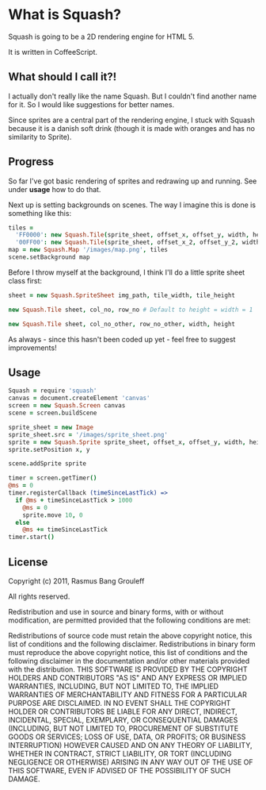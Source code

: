 # What is Squash?

Squash is going to be a 2D rendering engine for HTML 5.

It is written in CoffeeScript.

## What should I call it?!

I actually don't really like the name Squash. But I couldn't find
another name for it. So I would like suggestions for better names.

Since sprites are a central part of the rendering engine, I stuck
with Squash because it is a danish soft drink (though it is made with
oranges and has no similarity to Sprite).

## Progress

So far I've got basic rendering of sprites and redrawing up and running. See under
**usage** how to do that.

Next up is setting backgrounds on scenes. The way I imagine this is done
is something like this:

```coffeescript
tiles =
  'FF0000': new Squash.Tile(sprite_sheet, offset_x, offset_y, width, height)
  '00FF00': new Squash.Tile(sprite_sheet, offset_x_2, offset_y_2, width, height)
map = new Squash.Map '/images/map.png', tiles
scene.setBackground map
```

Before I throw myself at the background, I think I'll do a little sprite
sheet class first:

```coffeescript
sheet = new Squash.SpriteSheet img_path, tile_width, tile_height

new Squash.Tile sheet, col_no, row_no # Default to height = width = 1

new Squash.Tile sheet, col_no_other, row_no_other, width, height
```
As always - since this hasn't been coded up yet - feel free to suggest improvements!

## Usage

```coffeescript
Squash = require 'squash'
canvas = document.createElement 'canvas'
screen = new Squash.Screen canvas
scene = screen.buildScene

sprite_sheet = new Image
sprite_sheet.src = '/images/sprite_sheet.png'
sprite = new Squash.Sprite sprite_sheet, offset_x, offset_y, width, height
sprite.setPosition x, y

scene.addSprite sprite

timer = screen.getTimer()
@ms = 0
timer.registerCallback (timeSinceLastTick) =>
  if @ms + timeSinceLastTick > 1000
    @ms = 0
    sprite.move 10, 0
  else
    @ms += timeSinceLastTick
timer.start()
```

## License

Copyright (c) 2011, Rasmus Bang Grouleff

All rights reserved.

Redistribution and use in source and binary forms, with or without
modification, are permitted provided that the following conditions are
met:

Redistributions of source code must retain the above copyright notice,
this list of conditions and the following disclaimer.
Redistributions in binary form must reproduce the above copyright
notice, this list of conditions and the following disclaimer in the
documentation and/or other materials provided with the distribution.
THIS SOFTWARE IS PROVIDED BY THE COPYRIGHT HOLDERS AND CONTRIBUTORS "AS
IS" AND ANY EXPRESS OR IMPLIED WARRANTIES, INCLUDING, BUT NOT LIMITED
TO, THE IMPLIED WARRANTIES OF MERCHANTABILITY AND FITNESS FOR A
PARTICULAR PURPOSE ARE DISCLAIMED. IN NO EVENT SHALL THE COPYRIGHT
HOLDER OR CONTRIBUTORS BE LIABLE FOR ANY DIRECT, INDIRECT, INCIDENTAL,
SPECIAL, EXEMPLARY, OR CONSEQUENTIAL DAMAGES (INCLUDING, BUT NOT LIMITED
TO, PROCUREMENT OF SUBSTITUTE GOODS OR SERVICES; LOSS OF USE, DATA, OR
PROFITS; OR BUSINESS INTERRUPTION) HOWEVER CAUSED AND ON ANY THEORY OF
LIABILITY, WHETHER IN CONTRACT, STRICT LIABILITY, OR TORT (INCLUDING
NEGLIGENCE OR OTHERWISE) ARISING IN ANY WAY OUT OF THE USE OF THIS
SOFTWARE, EVEN IF ADVISED OF THE POSSIBILITY OF SUCH DAMAGE.
